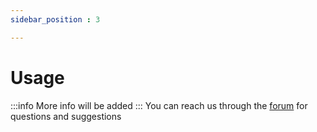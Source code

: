```yaml
---
sidebar_position : 3

---
```


# Usage

:::info
More info will be added
:::
You can reach us through the [forum](https://forum.degzrobotics.com/) for questions and suggestions